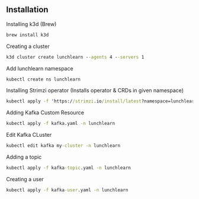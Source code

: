 ## Installation

Installing k3d (Brew)

```cmd
brew install k3d
```

Creating a cluster

```cmd
k3d cluster create lunchlearn --agents 4 --servers 1
```

Add lunchlearn namespace

```cmd
kubectl create ns lunchlearn
```

Installing Strimzi operator (Installs operator & CRDs in given namespace)

```cmd
kubectl apply -f 'https://strimzi.io/install/latest?namespace=lunchlearn' -n lunchlearn
```

Adding Kafka Custom Resource

```cmd
kubectl apply -f kafka.yaml -n lunchlearn
```

Edit Kafka CLuster

```cmd
kubectl edit kafka my-cluster -n lunchlearn
```

Adding a topic

```cmd
kubectl apply -f kafka-topic.yaml -n lunchlearn
```

Creating a user

```cmd
kubectl apply -f kafka-user.yaml -n lunchlearn
```
